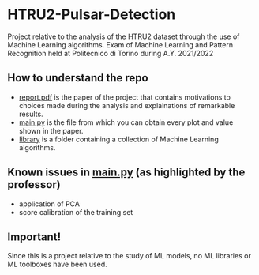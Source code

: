 # HTRU2-Pulsar-Detection
Project relative to the analysis of the HTRU2 dataset through the use of Machine Learning algorithms. Exam of Machine Learning and Pattern Recognition held at Politecnico di Torino during A.Y. 2021/2022

## How to understand the repo
* [report.pdf](report.pdf) is the paper of the project that contains motivations to choices made during the analysis and explainations of remarkable results.
* [main.py](main.py) is the file from which you can obtain every plot and value shown in the paper.
* [library](library) is a folder containing a collection of Machine Learning algorithms.

## Known issues in [main.py](main.py) (as highlighted by the professor)
* application of PCA
* score calibration of the training set

## Important!
Since this is a project relative to the study of ML models, no ML libraries or ML toolboxes have been used.
